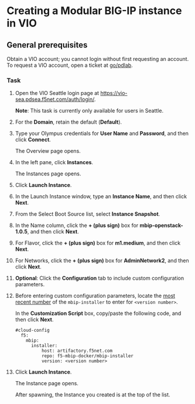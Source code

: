 # Creating a Modular BIG-IP instance in VIO


## General prerequisites

Obtain a VIO account; you cannot login without first requesting an account. To request a VIO account, open a ticket at [go/pdlab](http://go/pdlab).

### Task


1. Open the VIO Seattle login page at https://vio-sea.pdsea.f5net.com/auth/login/.

   **Note**: This task is currently only available for users in Seattle.

2. For the **Domain**, retain the default (**Default**).

3. Type your Olympus credentials for **User Name** and **Password**, and then click **Connect**.

   The Overview page opens.

4. In the left pane, click **Instances**.

   The Instances page opens.

5. Click **Launch Instance**.

6. In the Launch Instance window, type an **Instance Name**, and then click **Next**.

7. From the Select Boot Source list, select **Instance Snapshot**.

8. In the Name column, click the **+ (plus sign)**  box for **mbip-openstack-1.0.5**, and then click **Next**.

9. For Flavor, click the **+ (plus sign)** box for **m1.medium**, and then click **Next**.

10. For Networks, click the **+ (plus sign)** box for **AdminNetwork2**, and then click **Next**.

11. **Optional**: Click the **Configuration** tab to include custom configuration parameters.

12. Before entering custom configuration parameters, locate the [most recent number](https://gitlab.f5net.com/mbip/mbip-bom/tags) of the `mbip-installer` to enter for `<version number>`.

    In the **Customization Script** box, copy/paste the following code, and then click **Next**.

    ```
    #cloud-config
      f5:
        mbip:
          installer:
              host: artifactory.f5net.com
              repo: f5-mbip-docker/mbip-installer
              version: <version number>
    ```

11. Click **Launch Instance**.

    The Instance page opens.

    After spawning, the Instance you created is at the top of the list.




